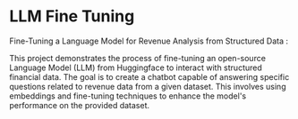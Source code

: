 # LLM Fine Tuning
Fine-Tuning a Language Model for Revenue Analysis from Structured Data : 

This project demonstrates the process of fine-tuning an open-source Language Model (LLM) from Huggingface to interact with structured financial data. The goal is to create a chatbot capable of answering specific questions related to revenue data from a given dataset. This involves using embeddings and fine-tuning techniques to enhance the model's performance on the provided dataset.

